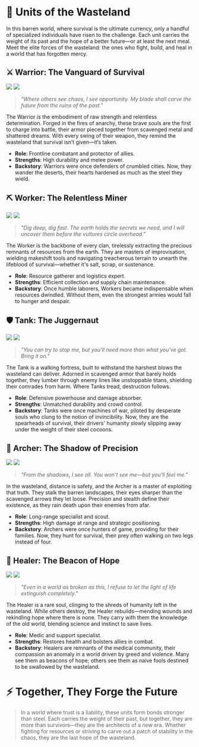 # **🌌 Units of the Wasteland**

In this barren world, where survival is the ultimate currency, only a handful of specialized individuals have risen to the challenge. Each unit carries the weight of its past and the hope of a better future—or at least the next meal. Meet the elite forces of the wasteland: the ones who fight, build, and heal in a world that has forgotten mercy.

## **⚔️ Warrior: The Vanguard of Survival**

![](./images/goblin_basic.png)
![](./images/skeleton_basic.png)



> *"Where others see chaos, I see opportunity. My blade shall carve the future from the ruins of the past."*

The Warrior is the embodiment of raw strength and relentless determination. Forged in the fires of anarchy, these brave souls are the first to charge into battle, their armor pieced together from scavenged metal and shattered dreams. With every swing of their weapon, they remind the wasteland that survival isn’t given—it’s taken.

- **Role**: Frontline combatant and protector of allies.  
- **Strengths**: High durability and melee power.  
- **Backstory**: Warriors were once defenders of crumbled cities. Now, they wander the deserts, their hearts hardened as much as the steel they wield.  


## **⛏️ Worker: The Relentless Miner**

![](./images/goblin_basic.png)
![](./images/skeleton_basic.png)

> *"Dig deep, dig fast. The earth holds the secrets we need, and I will uncover them before the vultures circle overhead."*

The Worker is the backbone of every clan, tirelessly extracting the precious remnants of resources from the earth. They are masters of improvisation, wielding makeshift tools and navigating treacherous terrain to unearth the lifeblood of survival—whether it's salt, scrap, or sustenance.

- **Role**: Resource gatherer and logistics expert.  
- **Strengths**: Efficient collection and supply chain maintenance.  
- **Backstory**: Once humble laborers, Workers became indispensable when resources dwindled. Without them, even the strongest armies would fall to hunger and despair.


## **🛡️ Tank: The Juggernaut**

![](./images/goblin_tank.png)
![](./images/skeleton_tank.png)

> *"You can try to stop me, but you'll need more than what you've got. Bring it on."*

The Tank is a walking fortress, built to withstand the harshest blows the wasteland can deliver. Adorned in scavenged armor that barely holds together, they lumber through enemy lines like unstoppable titans, shielding their comrades from harm. Where Tanks tread, destruction follows.

- **Role**: Defensive powerhouse and damage absorber.  
- **Strengths**: Unmatched durability and crowd control.  
- **Backstory**: Tanks were once machines of war, piloted by desperate souls who clung to the notion of invincibility. Now, they are the spearheads of survival, their drivers' humanity slowly slipping away under the weight of their steel cocoons.


## **🏹 Archer: The Shadow of Precision**

![](./images/goblin_basic.png)
![](./images/skeleton_basic.png)

> *"From the shadows, I see all. You won’t see me—but you'll feel me."*

In the wasteland, distance is safety, and the Archer is a master of exploiting that truth. They stalk the barren landscapes, their eyes sharper than the scavenged arrows they let loose. Precision and stealth define their existence, as they rain death upon their enemies from afar.

- **Role**: Long-range specialist and scout.  
- **Strengths**: High damage at range and strategic positioning.  
- **Backstory**: Archers were once hunters of game, providing for their families. Now, they hunt for survival, their prey often walking on two legs instead of four.


## **💊 Healer: The Beacon of Hope**

![](./images/goblin_healer.png)
![](./images/skeleton_healer.png)

> *"Even in a world as broken as this, I refuse to let the light of life extinguish completely."*

The Healer is a rare soul, clinging to the shreds of humanity left in the wasteland. While others destroy, the Healer rebuilds—mending wounds and rekindling hope where there is none. They carry with them the knowledge of the old world, blending science and instinct to save lives.

- **Role**: Medic and support specialist.  
- **Strengths**: Restores health and bolsters allies in combat.  
- **Backstory**: Healers are remnants of the medical community, their compassion an anomaly in a world driven by greed and violence. Many see them as beacons of hope; others see them as naive fools destined to be swallowed by the wasteland.


# **⚡ Together, They Forge the Future**

> In a world where trust is a liability, these units form bonds stronger than steel. Each carries the weight of their past, but together, they are more than survivors—they are the architects of a new era. Whether fighting for resources or striving to carve out a patch of stability in the chaos, they are the last hope of the wasteland.
